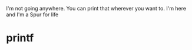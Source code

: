 I'm not going anywhere. You can print that wherever you want to. I'm here and I'm a Spur for life
# printf
